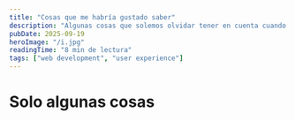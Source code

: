 ```yaml
---
title: "Cosas que me habría gustado saber"
description: "Algunas cosas que solemos olvidar tener en cuenta cuando empezamos en la industria del software."
pubDate: 2025-09-19
heroImage: "/i.jpg"
readingTime: "8 min de lectura"
tags: ["web development", "user experience"]
---
```


# Solo algunas cosas